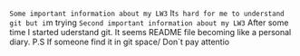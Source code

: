 ```Some important information about my LW3```
It`s hard for me to understand git but i`m trying
```Second important information about my LW3```
After some time I started uderstand git. It seems README file becoming like a personal diary. 
P.S If someone find it in git space/ Don`t pay attentio
